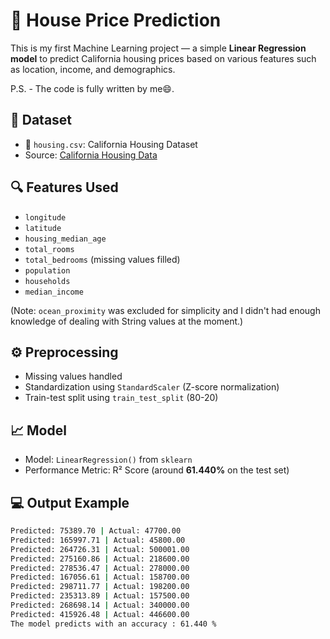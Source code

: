 # 🏡 House Price Prediction

This is my first Machine Learning project — a simple **Linear Regression model** to predict California housing prices based on various features such as location, income, and demographics.

P.S. - The code is fully written by me😄.

## 📂 Dataset

- 📁 `housing.csv`: California Housing Dataset
- Source: [California Housing Data](https://www.dcc.fc.up.pt/~ltorgo/Regression/cal_housing.html)

## 🔍 Features Used

- `longitude`
- `latitude`
- `housing_median_age`
- `total_rooms`
- `total_bedrooms` (missing values filled)
- `population`
- `households`
- `median_income`

(Note: `ocean_proximity` was excluded for simplicity and I didn't had enough knowledge of dealing with String values at the moment.)

## ⚙️ Preprocessing

- Missing values handled
- Standardization using `StandardScaler` (Z-score normalization)
- Train-test split using `train_test_split` (80-20)

## 📈 Model

- Model: `LinearRegression()` from `sklearn`
- Performance Metric: R² Score (around **61.440%** on the test set)

## 💻 Output Example

```bash
Predicted: 75389.70 | Actual: 47700.00
Predicted: 165997.71 | Actual: 45800.00
Predicted: 264726.31 | Actual: 500001.00
Predicted: 275160.86 | Actual: 218600.00
Predicted: 278536.47 | Actual: 278000.00
Predicted: 167056.61 | Actual: 158700.00
Predicted: 298711.77 | Actual: 198200.00
Predicted: 235313.89 | Actual: 157500.00
Predicted: 268698.14 | Actual: 340000.00
Predicted: 415926.48 | Actual: 446600.00
The model predicts with an accuracy : 61.440 %
